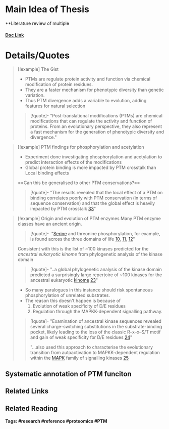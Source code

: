 # Main Idea of Thesis

**Literature review of multiple 

#### [Doc Link](https://www.sciencedirect.com/science/article/pii/S0959437X2200065X)

# Details/Quotes
> [!example] The Gist 
> - PTMs are regulate protein activity and function via chemical modification of protein residues.
> - They are a faster mechanism for phenotypic diversity than genetic variation.
> - Thus PTM divergence adds a variable to evolution, adding features for natural selection
> 
> >[!quote]-
> >"Post-translational modifications (PTMs) are chemical modifications that can regulate the activity and function of proteins. From an evolutionary perspective, they also represent a fast mechanism for the generation of phenotypic diversity and divergence."

> [!example] PTM findings for phosphorylation and acetylation
> - Experiment done investigating phosphorylation and acetylation to predict interaction effects of the modifications
> - Global protein binding is more impacted by PTM crosstalk than Local binding effects
> 
> ==Can this be generalised to other PTM conservations?==
>
> > [!quote]-
> > "The results revealed that the local effect of a PTM on binding correlates poorly with PTM conservation (in terms of sequence conservation) and that the global effect is heavily impacted by PTM crosstalk [33](https://scholar.google.com/scholar_lookup?title=Molecular%20dynamics%20shows%20complex%20interplay%20and%20long-range%20effects%20of%20post-translational%20modifications%20in%20yeast%20protein%20interactions&publication_year=2021&author=N.%20%C5%A0o%C5%A1tari%C4%87&author=V.%20van%20Noort)"

> [!example] Origin and evolution of PTM enzymes 
> Many PTM enzyme classes have an ancient origin.
> 
> >[!quote]-
> > "[Serine](https://www.sciencedirect.com/topics/biochemistry-genetics-and-molecular-biology/serine "Learn more about Serine from ScienceDirect's AI-generated Topic Pages") and threonine phosphorylation, for example, is found across the three domains of life [10](https://journals.plos.org/plosbiology/article?id=10.1371/journal.pbio.3000341), [11](https://www.nature.com/articles/s41579-019-0243-0), [12](https://www.nature.com/articles/s41597-020-0506-7)"
> 
> Consistent with this is the list of ~100 kinases predicted for the *ancestral eukaryotic kinome* from phylogenetic analysis of the kinase domain
> >[!quote]-
> >"..a global phylogenetic analysis of the kinase domain predicted a surprisingly large repertoire of ~100 kinases for the ancestral eukaryotic [kinome](https://www.sciencedirect.com/topics/biochemistry-genetics-and-molecular-biology/kinome "Learn more about kinome from ScienceDirect's AI-generated Topic Pages") [23](https://www.sciencedirect.com/science/article/pii/S0959437X2200065X#bib23)"
> 
> - So many paralogues in this instance should risk spontaneous phosphorylation of unrelated substrates.
> - The reason this doesn't happen is because of
> 	1. Evolution of weak specificity of D/E residues 
> 	2. Regulation through the MAPKK-dependent signalling pathway.
> 
> >[!quote]-
> >"Examination of ancestral kinase sequences revealed several charge-switching substitutions in the substrate-binding pocket, likely leading to the loss of the classic R–x–x–S/T motif and gain of weak specificity for D/E residues [24](ps://www.cell.com/cell-reports/pdf/S2211-1247(20)31591-6.pdf)"
> >
> >"...also used this approach to characterise the evolutionary transition from autoactivation to MAPKK-dependent regulation within the [MAPK](https://www.sciencedirect.com/topics/biochemistry-genetics-and-molecular-biology/mitogen-activated-protein-kinase "Learn more about MAPK from ScienceDirect's AI-generated Topic Pages") family of signalling kinases [25](https://elifesciences.org/articles/38805)


## Systematic annotation of PTM funciton

## Related Links

## Related Reading



#### Tags: #research #reference #proteomics #PTM 